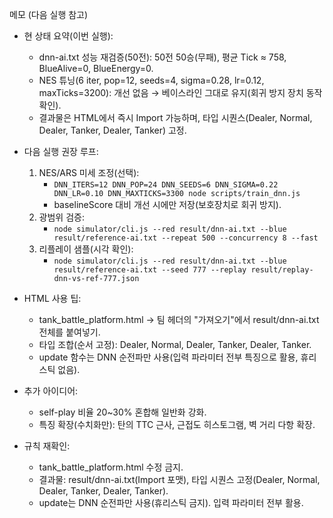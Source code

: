 메모 (다음 실행 참고)

- 현 상태 요약(이번 실행):
  - dnn-ai.txt 성능 재검증(50전): 50전 50승(무패), 평균 Tick ≈ 758, BlueAlive=0, BlueEnergy=0.
  - NES 튜닝(6 iter, pop=12, seeds=4, sigma=0.28, lr=0.12, maxTicks=3200): 개선 없음 → 베이스라인 그대로 유지(회귀 방지 장치 동작 확인).
  - 결과물은 HTML에서 즉시 Import 가능하며, 타입 시퀀스(Dealer, Normal, Dealer, Tanker, Dealer, Tanker) 고정.

- 다음 실행 권장 루프:
  1) NES/ARS 미세 조정(선택):
     - `DNN_ITERS=12 DNN_POP=24 DNN_SEEDS=6 DNN_SIGMA=0.22 DNN_LR=0.10 DNN_MAXTICKS=3300 node scripts/train_dnn.js`
     - baselineScore 대비 개선 시에만 저장(보호장치로 회귀 방지).
  2) 광범위 검증:
     - `node simulator/cli.js --red result/dnn-ai.txt --blue result/reference-ai.txt --repeat 500 --concurrency 8 --fast`
  3) 리플레이 샘플(시각 확인):
     - `node simulator/cli.js --red result/dnn-ai.txt --blue result/reference-ai.txt --seed 777 --replay result/replay-dnn-vs-ref-777.json`

- HTML 사용 팁:
  - tank_battle_platform.html → 팀 헤더의 "가져오기"에서 result/dnn-ai.txt 전체를 붙여넣기.
  - 타입 조합(순서 고정): Dealer, Normal, Dealer, Tanker, Dealer, Tanker.
  - update 함수는 DNN 순전파만 사용(입력 파라미터 전부 특징으로 활용, 휴리스틱 없음).

- 추가 아이디어:
  - self-play 비율 20~30% 혼합해 일반화 강화.
  - 특징 확장(수치화만): 탄의 TTC 근사, 근접도 히스토그램, 벽 거리 다항 확장.

- 규칙 재확인:
  - tank_battle_platform.html 수정 금지.
  - 결과물: result/dnn-ai.txt(Import 포맷), 타입 시퀀스 고정(Dealer, Normal, Dealer, Tanker, Dealer, Tanker).
  - update는 DNN 순전파만 사용(휴리스틱 금지). 입력 파라미터 전부 활용.
